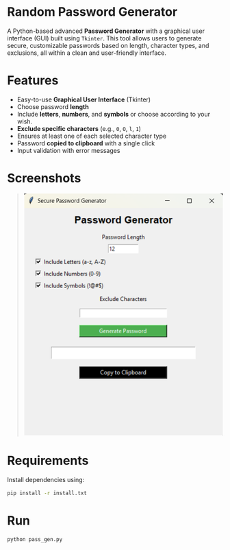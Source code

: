 # Random Password Generator

A Python-based advanced **Password Generator** with a graphical user interface (GUI) built using `Tkinter`. This tool allows users to generate secure, customizable passwords based on length, character types, and exclusions, all within a clean and user-friendly interface.


# Features

- Easy-to-use **Graphical User Interface** (Tkinter)
- Choose password **length**
- Include **letters**, **numbers**, and **symbols** or choose according to your wish.
- **Exclude specific characters** (e.g., `0`, `O`, `l`, `1`)
- Ensures at least one of each selected character type
- Password **copied to clipboard** with a single click
- Input validation with error messages


# Screenshots

> ![GUI_SS)](GUI_SS.png)


# Requirements

Install dependencies using:

```bash
pip install -r install.txt
```


# Run

```bash
python pass_gen.py
```
